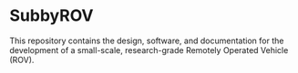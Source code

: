 # SubbyROV
This repository contains the design, software, and documentation for the development of a small-scale, research-grade Remotely Operated Vehicle (ROV). 
